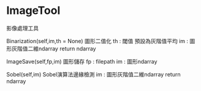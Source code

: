 # ImageTool
影像處理工具



Binarization(self,im,th = None)
圖形二值化 
th : 閾值 預設為灰階值平均
im : 圖形灰階值二維ndarray
return ndarray

ImageSave(self,fp,im)
圖形儲存
fp : filepath
im : 圖形ndarray

Sobel(self,im)
Sobel演算法邊緣檢測
im : 圖形灰階值二維ndarray
return ndarray
